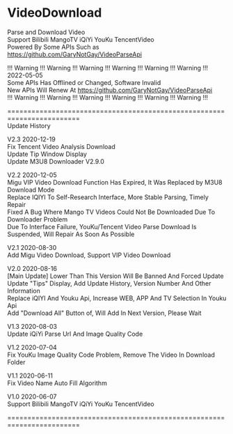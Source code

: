 # VideoDownload    
Parse and Download Video     
Support Bilibili MangoTV iQiYi YouKu TencentVideo      
Powered By Some APIs Such as https://github.com/GaryNotGay/VideoParseApi    

!!! Warning !!! Warning !!! Warning !!! Warning !!! Warning !!! Warning !!!          
2022-05-05          
Some APIs Has Offlined or Changed, Software Invalid         
New APIs Will Renew At https://github.com/GaryNotGay/VideoParseApi     
!!! Warning !!! Warning !!! Warning !!! Warning !!! Warning !!! Warning !!!          

========================================================================          
Update History        
          
V2.3    2020-12-19    
Fix Tencent Video Analysis Download    
Update Tip Window Display    
Update M3U8 Downloader V2.9.0    
          
V2.2     2020-12-05          
Migu VIP Video Download Function Has Expired, It Was Replaced by M3U8 Download Mode      
Replace IQIYI To Self-Research Interface, More Stable Parsing, Timely Repair      
Fixed A Bug Where Mango TV Videos Could Not Be Downloaded Due To Downloader Problem      
Due To Interface Failure, YouKu/Tencent Video Parse Download Is Suspended, Will Repair As Soon As Possible     
          
V2.1     2020-08-30       
Add Migu Video Download, Support VIP Video Download         
      
V2.0     2020-08-16     
[Main Update] Lower Than This Version Will Be Banned And Forced Update     
Update "Tips" Display, Add Update History, Version Number And Other Information     
Replace iQIYI And Youku Api, Increase WEB, APP And TV Selection In Youku Api     
Add "Download All" Button of, Will Add In Next Version, Please Wait     
      
V1.3     2020-08-03     
Update iQiYi Parse Url And Image Quality Code     
     
V1.2     2020-07-04     
Fix YouKu Image Quality Code Problem, Remove The Video In Download Folder     
     
V1.1     2020-06-11     
Fix Video Name Auto Fill Algorithm     
     
V1.0     2020-06-07    
Support Bilibili MangoTV iQiYi YouKu TencentVideo     

========================================================================     
